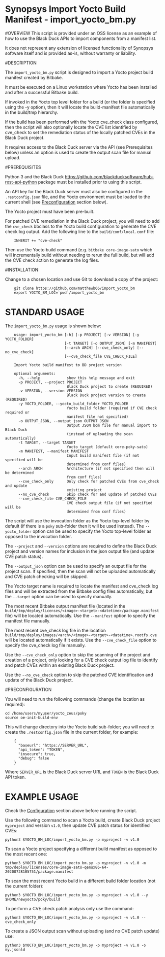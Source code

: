 # Synopsys Import Yocto Build Manifest - import_yocto_bm.py
#OVERVIEW
This script is provided under an OSS license as an example of how to use the Black Duck APIs to import components from a manifest list.

It does not represent any extension of licensed functionality of Synopsys software itself and is provided as-is, without warranty or liability.

#DESCRIPTION

The `import_yocto_bm.py` script is designed to import a Yocto project build manifest created by Bitbake.

It must be executed on a Linux workstation where Yocto has been installed and after a successful Bitbake build.

If invoked in the Yocto top level folder for a build (or the folder is specified using the -y option), then it will locate the build-manifest file automatically in the build/tmp hierarchy.

If the build has been performed with the Yocto cve\_check class configured, then the script will also optionally locate the CVE list identified by cve\_check to set the remediation status of the locally patched CVEs in the Black Duck project.

It requires access to the Black Duck server via the API (see Prerequisites below) unless an option is used to create the output scan file for manual upload.

#PREREQUISITES

Python 3 and the Black Duck https://github.com/blackducksoftware/hub-rest-api-python package must be installed prior to using this script.

An API key for the Black Duck server must also be configured in the `.restconfig.json` file, and the Yocto environment must be loaded to the current shell (see [Preconfiguration](#PRECONFIGURATION) section below).

The Yocto project must have been pre-built.

For patched CVE remediation in the Black Duck project, you will need to add the `cve_check` bbclass to the Yocto build configuration to generate the CVE check log output. Add the following line to the `build/conf/local.conf` file:

		INHERIT += "cve-check"

Then use the Yocto build command (e.g. `bitbake core-image-sato` which will incrementally build without needing to rerun the full build, but will add the CVE check action to generate the log files.

#INSTALLATION

Change to a chosen location and use Git to download a copy of the project:

		git clone https://github.com/matthewb66/import_yocto_bm
		export YOCTO_BM_LOC=`pwd`/import_yocto_bm

# STANDARD USAGE

The `import_yocto_bm.py` usage is shown below:

		usage: import_yocto_bm [-h] [-p PROJECT] [-v VERSION] [-y YOCTO_FOLDER]
							   [-t TARGET] [-o OUTPUT_JSON] [-m MANIFEST]
							   [--arch ARCH] [--cve_check_only] [--no_cve_check]
							   [--cve_check_file CVE_CHECK_FILE]

		Import Yocto build manifest to BD project version

		optional arguments:
		  -h, --help            show this help message and exit
		  -p PROJECT, --project PROJECT
								Black Duck project to create (REQUIRED)
		  -v VERSION, --version VERSION
								Black Duck project version to create (REQUIRED)
		  -y YOCTO_FOLDER, --yocto_build_folder YOCTO_FOLDER
								Yocto build folder (required if CVE check required or
								manifest file not specified)
		  -o OUTPUT_JSON, --output_json OUTPUT_JSON
								Output JSON bom file for manual import to Black Duck
								(instead of uploading the scan automatically)
		  -t TARGET, --target TARGET
								Yocto target (default core-poky-sato)
		  -m MANIFEST, --manifest MANIFEST
								Input build manifest file (if not specified will be
								determined from conf files)
		  --arch ARCH           Architecture (if not specified then will be determined
								from conf files)
		  --cve_check_only      Only check for patched CVEs from cve_check and update
								existing project
		  --no_cve_check        Skip check for and update of patched CVEs
		  --cve_check_file CVE_CHECK_FILE
								CVE check output file (if not specified will be
								determined from conf files)

The script will use the invocation folder as the Yocto top-level folder by default (if there is a `poky` sub-folder then it will be used instead). The `--yocto_folder` option can be used to specify the Yocto top-level folder as opposed to the invocation folder.

The `--project` and `--version` options are required to define the Black Duck project and version names for inclusion in the json output file (and update CVE patch status).

The `--output_json` option can be used to specify an output file for the project scan. If specified, then the scan will not be uploaded automatically and CVE patch checking will be skipped.

The Yocto target name is required to locate the manifest and cve\_check log files and will be extracted from the Bitbake config files automatically, but the `--target` option can be used to specify manually.

The most recent Bitbake output manifest file (located in the `build/tmp/deploy/licenses/<image>-<target>-<datetime>/package.manifest` file) will be located automatically. Use the `--manifest` option to specify the manifest file manually.

The most recent cve\_check log file in the location  `build/tmp/deploy/images/<arch>/<image>-<target>-<datetime>.rootfs.cve` will be located automatically if it exists. Use the `--cve_check_file` option to specify the cve\_check log file manually.

Use the `--cve_check_only` option to skip the scanning of the project and creation of a project, only looking for a CVE check output log file to identify and patch CVEs within an existing Black Duck project.

Use the `--no_cve_check` option to skip the patched CVE identification and update of the Black Duck project. 

#PRECONFIGURATION

You will need to run the following commands (change the location as required):

    cd /home/users/myuser/yocto_zeus/poky
    source oe-init-build-env

This will change directory into the Yocto build sub-folder; you will need to create the `.restconfig.json` file in the current folder, for example:

		{
		  "baseurl": "https://SERVER_URL",
		  "api_token": "TOKEN",
		  "insecure": true,
		  "debug": false
		}

Where `SERVER_URL` is the Black Duck server URL and `TOKEN` is the Black Duck API token.

# EXAMPLE USAGE

Check the [Configuration](#PRECONFIGURATION) section above before running the script.

Use the following command to scan a Yocto build, create Black Duck project `myproject` and version `v1.0`, then update CVE patch status for identified CVEs:

    python3 $YOCTO_BM_LOC/import_yocto_bm.py -p myproject -v v1.0

To scan a Yocto project specifying a different build manifest as opposed to the most recent one:

    python3 $YOCTO_BM_LOC/import_yocto_bm.py -p myproject -v v1.0 -m tmp/deploy/licenses/core-image-sato-qemux86-64-20200728105751/package.manifest

To scan the most recent Yocto build in a different build folder location (not the current folder):

    python3 $YOCTO_BM_LOC/import_yocto_bm.py -p myproject -v v1.0 --y $HOME/newyocto/poky/build

To perform a CVE check patch analysis only use the command:

    python3 $YOCTO_BM_LOC/import_yocto_bm.py -p myproject -v v1.0 --cve_check_only

To create a JSON output scan without uploading (and no CVE patch update) use:

    python3 $YOCTO_BM_LOC/import_yocto_bm.py -p myproject -v v1.0 -o my.jsonld

